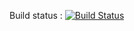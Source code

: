 Build status :  [![Build Status](https://travis-ci.org/jeffdegraef/NodeJsCourse.svg?branch=master)](https://travis-ci.org/jeffdegraef/NodeJsCourse)